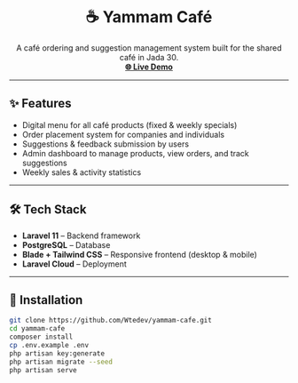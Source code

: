 <p align="center">
  <a href="https://yammam-cafe-main-olbq74.laravel.cloud" target="_blank">
  </a>
</p>

<h1 align="center">☕ Yammam Café</h1>

<p align="center">
  A café ordering and suggestion management system built for the shared café in Jada 30.  
  <br/>
  <a href="https://yammam-cafe-main-olbq74.laravel.cloud" target="_blank"><strong>🌐 Live Demo</strong></a>
</p>

---

## ✨ Features
- Digital menu for all café products (fixed & weekly specials)  
- Order placement system for companies and individuals  
- Suggestions & feedback submission by users  
- Admin dashboard to manage products, view orders, and track suggestions  
- Weekly sales & activity statistics  

---

## 🛠️ Tech Stack
- **Laravel 11** – Backend framework  
- **PostgreSQL** – Database  
- **Blade + Tailwind CSS** – Responsive frontend (desktop & mobile)  
- **Laravel Cloud** – Deployment  

---

## 🚀 Installation
```bash
git clone https://github.com/Wtedev/yammam-cafe.git
cd yammam-cafe
composer install
cp .env.example .env
php artisan key:generate
php artisan migrate --seed
php artisan serve
